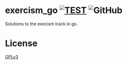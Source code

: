 # exercism_go [![TEST](https://github.com/bb4L/exercism_go/actions/workflows/test.yml/badge.svg)](https://github.com/bb4L/exercism_go/actions/workflows/test.yml) ![GitHub](https://img.shields.io/github/license/bb4l/exercism_go)

Solutions to the execism track in go.

# License
[GPLv3](LICENSE)
